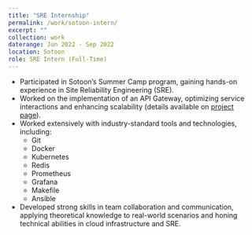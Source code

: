 ```yaml
---
title: "SRE Internship"
permalink: /work/sotoon-intern/
excerpt: ""
collection: work
daterange: Jun 2022 - Sep 2022
location: Sotoon
role: SRE Intern (Full-Time)
---
```


- Participated in Sotoon’s Summer Camp program, gaining hands-on experience in Site Reliability Engineering (SRE).
- Worked on the implementation of an API Gateway, optimizing service interactions and enhancing scalability (details available on [project page](/projects/gateway)).
- Worked extensively with industry-standard tools and technologies, including:
  - Git
  - Docker
  - Kubernetes
  - Redis
  - Prometheus
  - Grafana
  - Makefile
  - Ansible
- Developed strong skills in team collaboration and communication, applying theoretical knowledge to real-world scenarios and honing technical abilities in cloud infrastructure and SRE.
